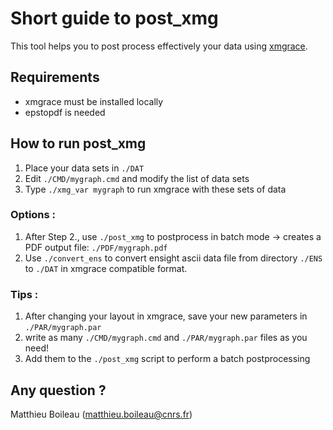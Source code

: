 # Short guide to post_xmg

This tool helps you to post process effectively your data using [xmgrace](http://plasma-gate.weizmann.ac.il/Grace/).

## Requirements

* xmgrace must be installed locally
* epstopdf is needed

## How to run post_xmg

1. Place your data sets in ``./DAT``
2. Edit ``./CMD/mygraph.cmd`` and modify the list of data sets
3. Type ``./xmg_var mygraph`` to run xmgrace with these sets of data

### Options :

1. After Step 2., use ``./post_xmg`` to postprocess in batch mode -> creates a PDF output file: ``./PDF/mygraph.pdf``
2. Use ``./convert_ens`` to convert ensight ascii data file from directory ``./ENS`` to ``./DAT`` in xmgrace compatible format.

### Tips :
1. After changing your layout in xmgrace, save your new parameters in ``./PAR/mygraph.par``
2. write as many ``./CMD/mygraph.cmd`` and ``./PAR/mygraph.par`` files as you need!
3. Add them to the ``./post_xmg`` script to perform a batch postprocessing

## Any question ?

Matthieu Boileau ([matthieu.boileau@cnrs.fr](mailto:matthieu.boileau@cnrs.fr))
